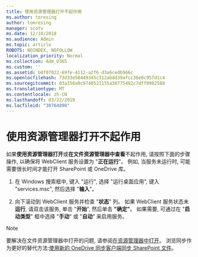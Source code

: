 ```yaml
---
title: 使用资源管理器打开不起作用
ms.author: toresing
author: tomresing
manager: scotv
ms.date: 12/10/2018
ms.audience: Admin
ms.topic: article
ROBOTS: NOINDEX, NOFOLLOW
localization_priority: Normal
ms.collection: Adm_O365
ms.custom: ''
ms.assetid: b8f07022-69fe-4112-a2f6-d3a6cedb966c
ms.openlocfilehash: 73d33e50449345c312abdd39afcc36e0c95fd1c4
ms.sourcegitcommit: 03a156a9c9740521155a30775492c7dff0982588
ms.translationtype: MT
ms.contentlocale: zh-CN
ms.lasthandoff: 03/22/2019
ms.locfileid: "30764898"
---
```

# <a name="open-with-explorer-isnt-working"></a>使用资源管理器打开不起作用

如果**使用资源管理器打开**或**在文件资源管理器中查看**不起作用, 请按照下面的步骤操作, 以确保将 WebClient 服务设置为 "**正在运行**"。 例如, 当服务未运行时, 可能需要很长时间才能打开 SharePoint 或 OneDrive 库。 
  
1. 在 Windows 搜索框中, 键入 "运行", 选择 "运行桌面应用", 键入 "services.msc", 然后选择 "**输入**"。
    
2. 向下滚动到 WebClient 服务并检查 "**状态**" 列。 如果 WebClient 服务状态未**运行**, 请双击该服务, 单击 "**开始**", 然后单击 **"确定"**。 如果需要, 可通过在 "**启动类型**" 框中选择 "**手动**" 或 "**自动**" 来启用服务。 
    
> [!NOTE]
> 要解决在文件资源管理器中打开的问题, 请参阅[在资源管理器中打开](https://go.microsoft.com/fwlink/?linkid=871665)。 浏览同步作为更好的替代方法:[使用新的 OneDrive 同步客户端同步 SharePoint 文件](https://go.microsoft.com/fwlink/?linkid=871666)。 
  

